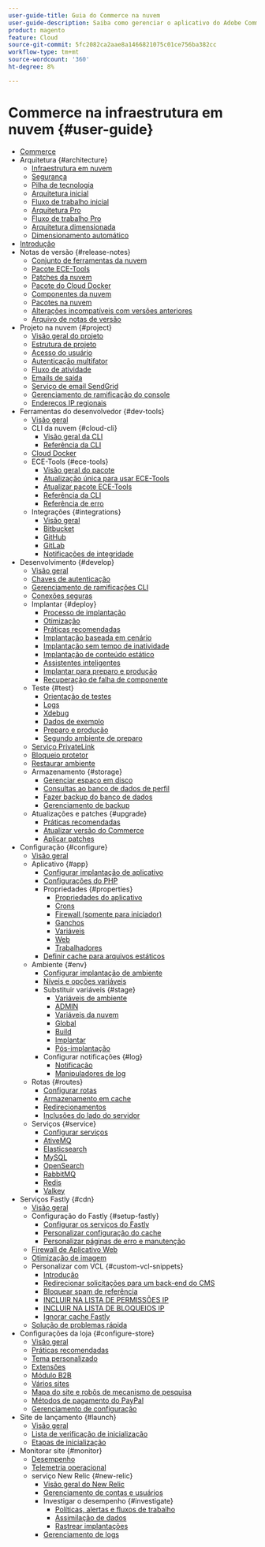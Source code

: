 ```yaml
---
user-guide-title: Guia do Commerce na nuvem
user-guide-description: Saiba como gerenciar o aplicativo do Adobe Commerce na infraestrutura em nuvem.
product: magento
feature: Cloud
source-git-commit: 5fc2082ca2aae8a1466821075c01ce756ba382cc
workflow-type: tm+mt
source-wordcount: '360'
ht-degree: 8%

---
```



# Commerce na infraestrutura em nuvem {#user-guide}

+ [Commerce](overview.md)
+ Arquitetura {#architecture}
   + [Infraestrutura em nuvem](architecture/cloud-architecture.md)
   + [Segurança](architecture/security.md)
   + [Pilha de tecnologia](architecture/tech-stack.md)
   + [Arquitetura inicial](architecture/starter-architecture.md)
   + [Fluxo de trabalho inicial](architecture/starter-develop-deploy-workflow.md)
   + [Arquitetura Pro](architecture/pro-architecture.md)
   + [Fluxo de trabalho Pro](architecture/pro-develop-deploy-workflow.md)
   + [Arquitetura dimensionada](architecture/scaled-architecture.md)
   + [Dimensionamento automático](architecture/autoscaling.md)
+ [Introdução](https://experienceleague.adobe.com/docs/commerce-on-cloud/start/overview.html?lang=pt-BR)
+ Notas de versão {#release-notes}
   + [Conjunto de ferramentas da nuvem](release-notes/cloud-tools-suite.md)
   + [Pacote ECE-Tools](release-notes/ece-tools-package.md)
   + [Patches da nuvem](release-notes/cloud-patches.md)
   + [Pacote do Cloud Docker](release-notes/cloud-docker.md)
   + [Componentes da nuvem](release-notes/cloud-components.md)
   + [Pacotes na nuvem](release-notes/cloud-packages.md)
   + [Alterações incompatíveis com versões anteriores](release-notes/backward-incompatible-changes.md)
   + [Arquivo de notas de versão](release-notes/cloud-release-archive.md)
+ Projeto na nuvem {#project}
   + [Visão geral do projeto](project/overview.md)
   + [Estrutura de projeto](project/file-structure.md)
   + [Acesso do usuário](project/user-access.md)
   + [Autenticação multifator](project/multi-factor-authentication.md)
   + [Fluxo de atividade](project/activity-stream.md)
   + [Emails de saída](project/outgoing-emails.md)
   + [Serviço de email SendGrid](project/sendgrid.md)
   + [Gerenciamento de ramificação do console](project/console-branches.md)
   + [Endereços IP regionais](project/regional-ip-addresses.md)
+ Ferramentas do desenvolvedor {#dev-tools}
   + [Visão geral](dev-tools/overview.md)
   + CLI da nuvem {#cloud-cli}
      + [Visão geral da CLI](dev-tools/cloud-cli-overview.md)
      + [Referência da CLI](dev-tools/cloud-cli-reference.md)
   + [Cloud Docker](dev-tools/cloud-docker.md)
   + ECE-Tools {#ece-tools}
      + [Visão geral do pacote](dev-tools/package-overview.md)
      + [Atualização única para usar ECE-Tools](dev-tools/install-package.md)
      + [Atualizar pacote ECE-Tools](dev-tools/update-package.md)
      + [Referência da CLI](dev-tools/ece-tools-cli-reference.md)
      + [Referência de erro](dev-tools/error-reference.md)
   + Integrações {#integrations}
      + [Visão geral](integrations/overview.md)
      + [Bitbucket](integrations/bitbucket.md)
      + [GitHub](integrations/github.md)
      + [GitLab](integrations/gitlab.md)
      + [Notificações de integridade](integrations/health-notifications.md)
+ Desenvolvimento {#develop}
   + [Visão geral](development/overview.md)
   + [Chaves de autenticação](development/authentication-keys.md)
   + [Gerenciamento de ramificações CLI](development/cli-branches.md)
   + [Conexões seguras](development/secure-connections.md)
   + Implantar {#deploy}
      + [Processo de implantação](deploy/process.md)
      + [Otimização](deploy/optimization.md)
      + [Práticas recomendadas](deploy/best-practices.md)
      + [Implantação baseada em cenário](deploy/scenario-based.md)
      + [Implantação sem tempo de inatividade](deploy/reduce-downtime.md)
      + [Implantação de conteúdo estático](deploy/static-content.md)
      + [Assistentes inteligentes](deploy/smart-wizards.md)
      + [Implantar para preparo e produção](deploy/staging-production.md)
      + [Recuperação de falha de componente](deploy/recover-failed-deployment.md)
   + Teste {#test}
      + [Orientação de testes](test/guidance.md)
      + [Logs](test/log-locations.md)
      + [Xdebug](test/debug.md)
      + [Dados de exemplo](test/sample-data.md)
      + [Preparo e produção](test/staging-and-production.md)
      + [Segundo ambiente de preparo](test/second-staging.md)
   + [Serviço PrivateLink](development/privatelink-service.md)
   + [Bloqueio protetor](development/protective-block.md)
   + [Restaurar ambiente](development/restore-environment.md)
   + Armazenamento {#storage}
      + [Gerenciar espaço em disco](storage/manage-disk-space.md)
      + [Consultas ao banco de dados de perfil](storage/profile-database-queries.md)
      + [Fazer backup do banco de dados](storage/database-dump.md)
      + [Gerenciamento de backup](storage/snapshots.md)
   + Atualizações e patches {#upgrade}
      + [Práticas recomendadas](development/best-practices.md)
      + [Atualizar versão do Commerce](development/commerce-version.md)
      + [Aplicar patches](development/apply-patches.md)
+ Configuração {#configure}
   + [Visão geral](environment/overview.md)
   + Aplicativo {#app}
      + [Configurar implantação de aplicativo](application/configure-app-yaml.md)
      + [Configurações do PHP](application/php-settings.md)
      + Propriedades {#properties}
         + [Propriedades do aplicativo](application/properties.md)
         + [Crons](application/crons-property.md)
         + [Firewall (somente para iniciador)](application/firewall-property.md)
         + [Ganchos](application/hooks-property.md)
         + [Variáveis](application/variables-property.md)
         + [Web](application/web-property.md)
         + [Trabalhadores](application/workers-property.md)
      + [Definir cache para arquivos estáticos](application/set-cache.md)
   + Ambiente {#env}
      + [Configurar implantação de ambiente](environment/configure-env-yaml.md)
      + [Níveis e opções variáveis](environment/variable-levels.md)
      + Substituir variáveis {#stage}
         + [Variáveis de ambiente](environment/variables-intro.md)
         + [ADMIN](environment/variables-admin.md)
         + [Variáveis da nuvem](environment/variables-cloud.md)
         + [Global](environment/variables-global.md)
         + [Build](environment/variables-build.md)
         + [Implantar](environment/variables-deploy.md)
         + [Pós-implantação](environment/variables-post-deploy.md)
      + Configurar notificações {#log}
         + [Notificação](environment/set-up-notifications.md)
         + [Manipuladores de log](environment/log-handlers.md)
   + Rotas {#routes}
      + [Configurar rotas](routes/routes-yaml.md)
      + [Armazenamento em cache](routes/caching.md)
      + [Redirecionamentos](routes/redirects.md)
      + [Inclusões do lado do servidor](routes/server-side-includes.md)
   + Serviços {#service}
      + [Configurar serviços](services/services-yaml.md)
      + [AtiveMQ](services/activemq.md)
      + [Elasticsearch](services/elasticsearch.md)
      + [MySQL](services/mysql.md)
      + [OpenSearch](services/opensearch.md)
      + [RabbitMQ](services/rabbitmq.md)
      + [Redis](services/redis.md)
      + [Valkey](services/valkey.md)
+ Serviços Fastly {#cdn}
   + [Visão geral](cdn/fastly.md)
   + Configuração do Fastly {#setup-fastly}
      + [Configurar os serviços do Fastly](cdn/fastly-configuration.md)
      + [Personalizar configuração do cache](cdn/fastly-custom-cache-configuration.md)
      + [Personalizar páginas de erro e manutenção](cdn/fastly-custom-response.md)
   + [Firewall de Aplicativo Web](cdn/fastly-waf-service.md)
   + [Otimização de imagem](cdn/fastly-image-optimization.md)
   + Personalizar com VCL {#custom-vcl-snippets}
      + [Introdução](cdn/fastly-vcl-custom-snippets.md)
      + [Redirecionar solicitações para um back-end do CMS](cdn/fastly-vcl-wordpress.md)
      + [Bloquear spam de referência](cdn/fastly-vcl-badreferer.md)
      + [INCLUIR NA LISTA DE PERMISSÕES IP](cdn/fastly-vcl-allowlist.md)
      + [INCLUIR NA LISTA DE BLOQUEIOS IP](cdn/fastly-vcl-blocking.md)
      + [Ignorar cache Fastly](cdn/fastly-vcl-bypass-to-origin.md)
   + [Solução de problemas rápida](cdn/fastly-troubleshooting.md)
+ Configurações da loja {#configure-store}
   + [Visão geral](store/overview.md)
   + [Práticas recomendadas](store/best-practices.md)
   + [Tema personalizado](store/custom-theme.md)
   + [Extensões](store/extensions.md)
   + [Módulo B2B](store/b2b-module.md)
   + [Vários sites](store/multiple-sites.md)
   + [Mapa do site e robôs de mecanismo de pesquisa](store/robots-sitemap.md)
   + [Métodos de pagamento do PayPal](store/paypal.md)
   + [Gerenciamento de configuração](store/store-settings.md)
+ Site de lançamento {#launch}
   + [Visão geral](launch/overview.md)
   + [Lista de verificação de inicialização](launch/checklist.md)
   + [Etapas de inicialização](launch/steps.md)
+ Monitorar site {#monitor}
   + [Desempenho](monitor/performance.md)
   + [Telemetria operacional](monitor/operational-telemetry.md)
   + serviço New Relic {#new-relic}
      + [Visão geral do New Relic](monitor/new-relic-service.md)
      + [Gerenciamento de contas e usuários](monitor/account-management.md)
      + Investigar o desempenho {#investigate}
         + [Políticas, alertas e fluxos de trabalho](monitor/investigate-performance.md)
         + [Assimilação de dados](monitor/ingest-data.md)
         + [Rastrear implantações](monitor/track-deployments.md)
      + [Gerenciamento de logs](monitor/log-management.md)
